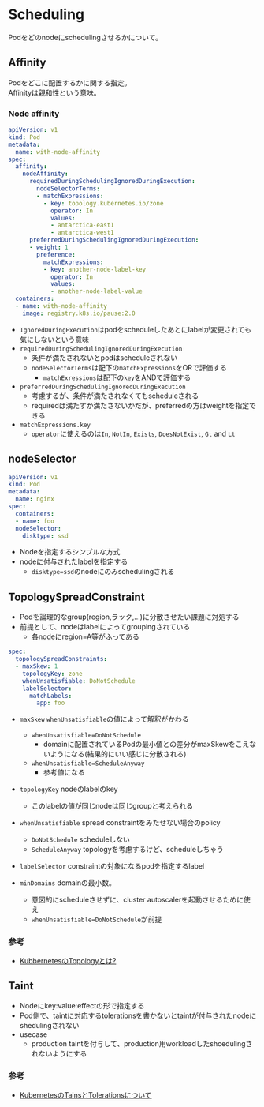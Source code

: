 # Scheduling

Podをどのnodeにschedulingさせるかについて。


## Affinity

Podをどこに配置するかに関する指定。  
Affinityは親和性という意味。

### Node affinity

```yaml
apiVersion: v1
kind: Pod
metadata:
  name: with-node-affinity
spec:
  affinity:
    nodeAffinity:
      requiredDuringSchedulingIgnoredDuringExecution:
        nodeSelectorTerms:
        - matchExpressions:
          - key: topology.kubernetes.io/zone
            operator: In
            values:
            - antarctica-east1
            - antarctica-west1
      preferredDuringSchedulingIgnoredDuringExecution:
      - weight: 1
        preference:
          matchExpressions:
          - key: another-node-label-key
            operator: In
            values:
            - another-node-label-value
  containers:
  - name: with-node-affinity
    image: registry.k8s.io/pause:2.0
```

* `IgnoredDuringExecution`はpodをscheduleしたあとにlabelが変更されても気にしないという意味
* `requiredDuringSchedulingIgnoredDuringExecution`
  * 条件が満たされないとpodはscheduleされない
  * `nodeSelectorTerms`は配下の`matchExpressions`をORで評価する
    * `matchExressions`は配下の`key`をANDで評価する
* `preferredDuringSchedulingIgnoredDuringExecution`
  * 考慮するが、条件が満たされなくてもscheduleされる
  * requiredは満たすか満たさないかだが、preferredの方はweightを指定できる
* `matchExpressions.key`
  * `operator`に使えるのは`In`, `NotIn`, `Exists`, `DoesNotExist`, `Gt` and `Lt`

## nodeSelector

```yaml
apiVersion: v1
kind: Pod
metadata:
  name: nginx
spec:
  containers:
  - name: foo
  nodeSelector:
    disktype: ssd
```

* Nodeを指定するシンプルな方式
* nodeに付与されたlabelを指定する
  * `disktype=ssd`のnodeにのみschedulingされる

## TopologySpreadConstraint

* Podを論理的なgroup(region,ラック,...)に分散させたい課題に対処する
* 前提として、nodeはlabelによってgroupingされている
  * 各nodeにregion=A等がふってある

```yaml
spec:
  topologySpreadConstraints:
  - maxSkew: 1
    topologyKey: zone
    whenUnsatisfiable: DoNotSchedule
    labelSelector:
      matchLabels:
        app: foo
```

* `maxSkew` `whenUnsatisfiable`の値によって解釈がかわる
  * `whenUnsatisfiable=DoNotSchedule`
    * domainに配置されているPodの最小値との差分がmaxSkewをこえないようになる(結果的にいい感じに分散される)
  * `whenUnsatisfiable=ScheduleAnyway`
    * 参考値になる

* `topologyKey` nodeのlabelのkey
  * このlabelの値が同じnodeは同じgroupと考えられる

* `whenUnsatisfiable` spread constraintをみたせない場合のpolicy
  * `DoNotSchedule` scheduleしない
  * `ScheduleAnyway` topologyを考慮するけど、scheduleしちゃう 

* `labelSelector` constraintの対象になるpodを指定するlabel

* `minDomains` domainの最小数。
  * 意図的にscheduleさせずに、cluster autoscalerを起動させるために使え
  * `whenUnsatisfiable=DoNotSchedule`が前提

### 参考

* [KubbernetesのTopologyとは?](https://zenn.dev/nekoshita/articles/599080c3d0f13e)


## Taint

* Nodeにkey:value:effectの形で指定する
* Pod側で、taintに対応するtolerationsを書かないとtaintが付与されたnodeにshedulingされない
* usecase
  * production taintを付与して、production用workloadしたshcedulingされないようにする

### 参考

* [KubernetesのTainsとTolerationsについて](https://qiita.com/sheepland/items/8fedae15e157c102757f)
